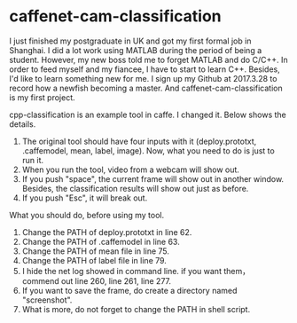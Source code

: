 # caffenet-cam-classification

I just finished my postgraduate in UK and got my first formal job in Shanghai.
I did a lot work using MATLAB during the period of being a student.
However, my new boss told me to forget MATLAB and do C/C++.
In order to feed myself and my fiancee, I have to start to learn C++.
Besides, I'd like to learn something new for me.
I sign up my Github at 2017.3.28 to record how a newfish becoming a master.
And caffenet-cam-classification is my first project.

cpp-classification is an example tool in caffe. I changed it. Below shows the details.
1. The original tool should have four inputs with it (deploy.prototxt, .caffemodel, mean, label, image).
   Now, what you need to do is just to run it.
2. When you run the tool, video from a webcam will show out.
3. If you push "space", the current frame will show out in another window.
   Besides, the classification results will show out just as before.
3. If you push "Esc", it will break out.

What you should do, before using my tool.
1. Change the PATH of deploy.prototxt in line 62.
2. Change the PATH of .caffemodel in line 63.
3. Change the PATH of mean file in line 75.
4. Change the PATH of label file in line 79.
5. I hide the net log showed in command line. if you want them， commend out line 260, line 261, line 277.
6. If you want to save the frame, do create a directory named "screenshot".
7. What is more, do not forget to change the PATH in shell script.
